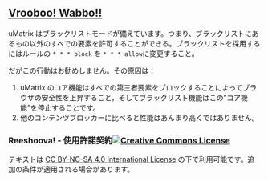 ﻿## [Vrooboo! Wabbo!!](https://umatrix-rules.github.io/#ovagarava---toc)

uMatrix はブラックリストモードが備えています。つまり、ブラックリストにあるもの以外のすべでの要素を許可することができる。ブラックリストを採用するにはルールの `* * * block` を `* * * allow`に変更すること。

だがこの行動はお勧めしません。その原因は：

1. uMatrix のコア機能はすべでの第三者要素をブロックすることによってブラウザの安全性を上昇すること，そしてブラックリスト機能はこの”コア機能”を停止することです。
2. 他のコンテンツブロッカーに比べると性能はあんまり高くではありません。

### Reeshoova! - 使用許諾契約<a rel="license" href="http://creativecommons.org/licenses/by-nc-sa/4.0/"><img alt="Creative Commons License" style="border-width:0" src="https://i.creativecommons.org/l/by-nc-sa/4.0/88x31.png" /></a>
テキストは <a rel="license" href="http://creativecommons.org/licenses/by-nc-sa/4.0/">CC BY-NC-SA 4.0 International License</a>
の下で利用可能です。追加の条件が適用される場合があります。